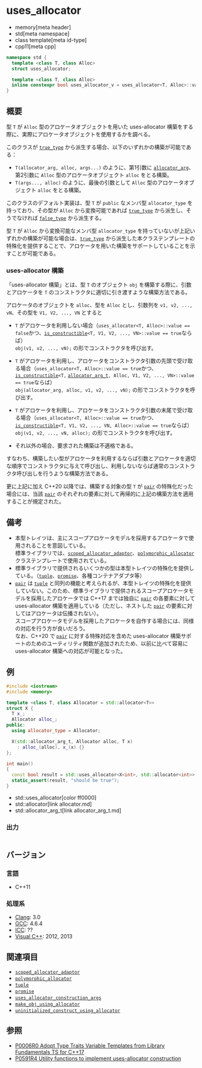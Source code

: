 # uses_allocator
* memory[meta header]
* std[meta namespace]
* class template[meta id-type]
* cpp11[meta cpp]

```cpp
namespace std {
  template <class T, class Alloc>
  struct uses_allocator;

  template <class T, class Alloc>
  inline constexpr bool uses_allocator_v = uses_allocator<T, Alloc>::value; // C++17 から
}
```

## 概要
型 `T` が `Alloc` 型のアロケータオブジェクトを用いた uses-allocator 構築をする際に、実際にアロケータオブジェクトを使用するかを調べる。

このクラスが [`true_type`](/reference/type_traits/true_type.md) から派生する場合、以下のいずれかの構築が可能である：

- `T(allocator_arg, alloc, args...)` のように、第1引数に [`allocator_arg`](allocator_arg_t.md)、第2引数に `Alloc` 型のアロケータオブジェクト `alloc` をとる構築。
- `T(args..., alloc)` のように、最後の引数として `Alloc` 型のアロケータオブジェクト `alloc` をとる構築。

このクラスのデフォルト実装は、型 `T` が `public` なメンバ型 `allocator_type` を持っており、その型が `Alloc` から変換可能であれば [`true_type`](/reference/type_traits/true_type.md) から派生し、そうでなければ [`false_type`](/reference/type_traits/false_type.md) から派生する。  

型 `T` が `Alloc` から変換可能なメンバ型 `allocator_type` を持っていないが上記いずれかの構築が可能な場合は、[`true_type`](/reference/type_traits/true_type.md) から派生した本クラステンプレートの特殊化を提供することで、アロケータを用いた構築をサポートしていることを示すことが可能である。

### uses-allocator 構築
「uses-allocator 構築」とは、型 `T` のオブジェクト `obj` を構築する際に、引数とアロケータを `T` のコンストラクタに適切に引き渡すような構築方法である。

アロケータのオブジェクトを `alloc`、型を `Alloc` とし、引数列を `v1, v2, ..., vN`、その型を `V1, V2, ..., VN` とすると

- `T` がアロケータを利用しない場合（`uses_allocator<T, Alloc>::value == false`かつ、[`is_constructible`](/reference/type_traits/is_constructible.md)`<T, V1, V2, ..., VN>::value == true`ならば）  
`obj(v1, v2, ..., vN);` の形でコンストラクタを呼び出す。

- `T` がアロケータを利用し、アロケータをコンストラクタ引数の先頭で受け取る場合（`uses_allocator<T, Alloc>::value == true`かつ、[`is_constructible`](/reference/type_traits/is_constructible.md)`<T,` [`allocator_arg_t`](/reference/memory/allocator_arg_t.md)`, Alloc, V1, V2, ..., VN>::value == true`ならば）  
`obj(allocator_arg, alloc, v1, v2, ..., vN);` の形でコンストラクタを呼び出す。

- `T` がアロケータを利用し、アロケータをコンストラクタ引数の末尾で受け取る場合（`uses_allocator<T, Alloc>::value == true`かつ、[`is_constructible`](/reference/type_traits/is_constructible.md)`<T, V1, V2, ..., VN, Alloc>::value == true`ならば）  
`obj(v1, v2, ..., vN, alloc);` の形でコンストラクタを呼び出す。

- それ以外の場合、要求された構築は不適格である。

すなわち、構築したい型がアロケータを利用するならば引数とアロケータを適切な順序でコンストラクタに与えて呼び出し、利用しないならば通常のコンストラクタ呼び出しを行うような構築方法である。

更に上記に加え C++20 以降では、構築する対象の型 `T` が [`pair`](/reference/utility/pair.md) の特殊化だった場合には、当該 [`pair`](/reference/utility/pair.md) のそれぞれの要素に対して再帰的に上記の構築方法を適用することが規定された。


## 備考
- 本型トレイツは、主にスコープアロケータモデルを採用するアロケータで使用されることを意図している。  
	標準ライブラリでは、[`scoped_allocator_adaptor`](/reference/scoped_allocator/scoped_allocator_adaptor.md)、[`polymorphic_allocator`](../memory_resource/polymorphic_allocator.md) クラステンプレートで使用されている。
- 標準ライブラリで提供されるいくつかの型は本型トレイツの特殊化を提供している。（[`tuple`](../tuple/tuple.md)、[`promise`](../future/promise.md)、各種コンテナアダプタ等）  
- [`pair`](../utility/pair.md) は [`tuple`](../tuple/tuple.md) と同列の機能と考えられるが、本型トレイツの特殊化を提供していない。このため、標準ライブラリで提供されるスコープアロケータモデルを採用したアロケータでは C++17 までは独自に [`pair`](../utility/pair.md) の各要素に対して uses-allocator 構築を適用している（ただし、ネストした [`pair`](/reference/utility/pair.md) の要素に対してはアロケータは伝播されない）。  
	スコープアロケータモデルを採用したアロケータを自作する場合には、同様の対応を行う方が良いだろう。  
	なお、C++20 で [`pair`](../utility/pair.md) に対する特殊対応を含めた uses-allocator 構築サポートのためのユーティリティ関数が追加されたため、以前に比べて容易に uses-allocator 構築への対応が可能となった。


## 例
```cpp example
#include <iostream>
#include <memory>

template <class T, class Allocator = std::allocator<T>>
struct X {
  T x_;
  Allocator alloc_;
public:
  using allocator_type = Allocator;

  X(std::allocator_arg_t, Allocator alloc, T x)
    : alloc_(alloc), x_(x) {}
};

int main()
{
  const bool result = std::uses_allocator<X<int>, std::allocator<int>>::value;
  static_assert(result, "should be true");
}
```
* std::uses_allocator[color ff0000]
* std::allocator[link allocator.md]
* std::allocator_arg_t[link allocator_arg_t.md]

### 出力
```
```


## バージョン
### 言語
- C++11

### 処理系
- [Clang](/implementation.md#clang): 3.0
- [GCC](/implementation.md#gcc): 4.6.4
- [ICC](/implementation.md#icc): ??
- [Visual C++](/implementation.md#visual_cpp): 2012, 2013


## 関連項目
- [`scoped_allocator_adaptor`](../scoped_allocator/scoped_allocator_adaptor.md)
- [`polymorphic_allocator`](../memory_resource/polymorphic_allocator.md)
- [`tuple`](../tuple/tuple.md)
- [`promise`](../future/promise.md)
- [`uses_allocator_construction_args`](uses_allocator_construction_args.md)
- [`make_obj_using_allocator`](make_obj_using_allocator.md)
- [`uninitialized_construct_using_allocator`](uninitialized_construct_using_allocator.md)


## 参照
- [P0006R0 Adopt Type Traits Variable Templates from Library Fundamentals TS for C++17](http://www.open-std.org/jtc1/sc22/wg21/docs/papers/2015/p0006r0.html)
- [P0591R4 Utility functions to implement uses-allocator construction](http://www.open-std.org/jtc1/sc22/wg21/docs/papers/2018/p0591r4.pdf)
